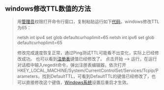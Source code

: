 ## windows修改TTL数值的方法

> 用[管理员](http://www.dngz.net/hot-%b9%dc%c0%ed%d4%b1.htm)权限打开命令行窗口，复制粘贴运行如下[代码](http://www.dngz.net/hot-%b4%fa%c2%eb.htm)，windows修改TTL为65：
> 
> netsh int ipv4 set glob defaultcurhoplimit=65
> netsh int ipv6 set glob defaultcurhoplimit=65
> 
> 修改完成速度恢复正常，通过Ping测试TTL可能看不出变化，实际上已经修改成功。
> 也可以看到[注册表](http://www.dngz.net/hot-%d7%a2%b2%e1%b1%ed.htm)键值已经修改了。
> 点击开始 —\> 运行，在运行对话框中输入regedit命令，弹出注册表编辑器，依次打开HKEY\_LOCAL\_MACHINE/System/CurrentControlSet/Services/Tcpip/Parameters，找到DefaultTTL，可看到DefaultTTL的键值已经修改了，也可以直接修改这个键值，[Windows系统](http://www.dngz.net/hot-windows%cf%b5%cd%b3.htm)设置后重启才生效。